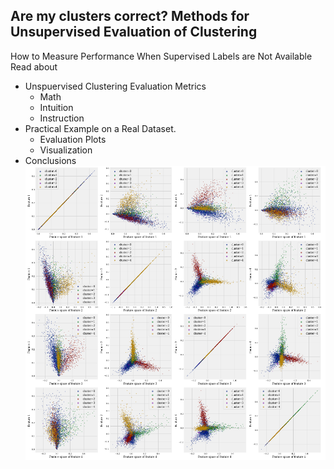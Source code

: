 ## Are my clusters correct? Methods for Unsupervised Evaluation of Clustering

How to Measure Performance When Supervised Labels are Not Available
Read about 
* Unspuervised Clustering Evaluation Metrics
  - Math
  - Intuition
  - Instruction
* Practical Example on a Real Dataset.
  - Evaluation Plots
  - Visualization
* Conclusions
[![Image cover](./clusters.png?raw=true "Clustering Evaluation Methods")](https://medium.com/p/7dccb955c490/edit)
